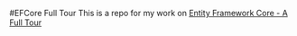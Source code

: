 #EFCore Full Tour
This is a repo for my work on [Entity Framework Core - A Full Tour](https://www.udemy.com/course/entity-framework-core-a-full-tour)
